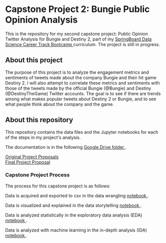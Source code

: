 # Capstone Project 2: Bungie Public Opinion Analysis

This is the repository for my second capstone project: Public Opinion Twitter Analysis for Bungie and Destiny 2, part of my <a href='https://www.springboard.com/workshops/data-science-career-track-course/'>
  SpringBoard Data Science Career Track Bootcamp
</a> curriculum. The project is still in progress.

## About this project

The purpose of this project is to analyze the engagement metrics and sentiments of tweets made about the company Bungie and their hit game Destiny 2. I will also attempt to correlate these metrics and sentiments with those of the tweets made by the official Bungie (@Bungie) and Destiny (@DestinyTheGame) Twitter accounts. The goal is to see if there are trends among what makes popular tweets about Destiny 2 or Bungie, and to see what people think about the company and the game.

## About this repository

This repository contains the data files and the Jupyter notebooks for each of the steps in my project's analysis.

The documentation is in the following
<a href='https://drive.google.com/drive/folders/1_DH7jWmtUbsXEn3nO4kUtrzr54isCP0P?usp=sharing'>
  Google Drive folder
</a>.

<a href='https://docs.google.com/document/d/1UwVEpFjcgC2fUcAw37QPbU8hVG6iyC2QOmcPCQZJb48/edit?usp=sharing'>
  Original Project Proposals 
</a>
<br>
<a href='https://docs.google.com/document/d/1N9RLg7MNZEp9dXRO0IY2DsX3aF7VKjsrUi38YlHKgU0/edit?usp=sharing'>
  Final Project Proposal
</a>

### Capstone Project Process
The process for this capstone project is as follows:

Data is acquired and exported to csv in the data wrangling 
<a href='https://github.com/salvis2/SpringboardAlvis/blob/master/capstone_project_2/notebooks/twitter_api_data_wrangling.ipynb'>
  notebook
</a>.

Data is visualized and explained in the data storytelling 
<a href='https://github.com/salvis2/SpringboardAlvis/blob/master/capstone_project_2/notebooks/twitter_project_data_storytelling.ipynb'>
  notebook
</a>.

Data is analyzed statistically in the exploratory data analysis (EDA) 
<a href='https://github.com/salvis2/SpringboardAlvis/blob/master/capstone_project_2/notebooks/twitter_project_eda.ipynb'>
  notebook
</a>.

Data is analyzed with machine learning in the in-depth analysis (IDA)
<a href='https://github.com/salvis2/SpringboardAlvis/blob/master/capstone_project_2/notebooks/twitter_project_ida.ipynb'>
  notebook
</a>.
